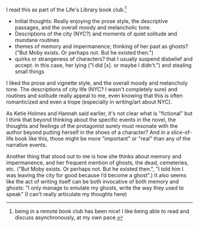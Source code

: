 I read this as part of the Life's Library book club.[^1]

- Initial thoughts: Really enjoying the prose style, the descriptive passages, and the overall moody and melancholic tone.
- Descriptions of the city (NYC?) and moments of quiet solitude and mundane routines
- themes of memory and impermanence; thinking of her past as ghosts? ("But Moby exists. Or perhaps not. But he existed then.")
- quirks or strangeness of characters? that I usually suspend disbelief and accept. in this case, her lying ("I did [x]. or maybe I didn't.") and stealing small things

I liked the prose and vignette style, and the overall moody and melancholy tone. The descriptions of city life (NYC? I wasn't completely sure) and routines and solitude really appeal to me, even knowing that this is often romanticized and even a trope (especially in writing/art about NYC).

As Ketie Holmes and Hannah said earlier, it's not clear what is "fictional" but I think that beyond thinking about the specific events in the novel, the thoughts and feelings of the protagonist surely must resonate with the author beyond putting herself in the shoes of a character? And in a slice-of-life book like this, those might be more "important" or "real" than any of the narrative events.

Another thing that stood out to me is how she thinks about memory and impermanence, and her frequent mention of ghosts, the dead, cemeteries, etc. ("But Moby exists. Or perhaps not. But he existed then.", "I told him I was leaving the city for good because I’d become a ghost".) It also seems like the act of writing itself can be both invocative of both memory and ghosts: "I only manage to emulate my ghosts, write the way they used to speak" (I can't really articulate my thoughts here)


[^1]: being in a remote book club has been nice! I like being able to read and discuss asynchronously, at my own pace.
